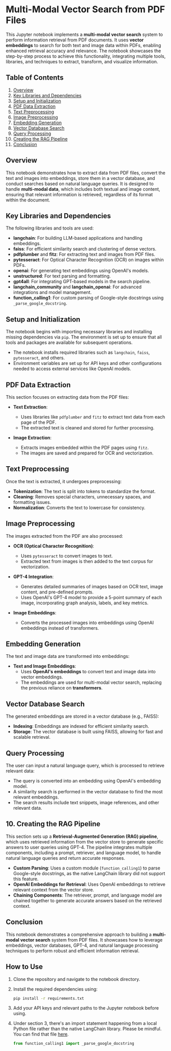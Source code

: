 # Multi-Modal Vector Search from PDF Files

This Jupyter notebook implements a **multi-modal vector search** system to perform information retrieval from PDF documents. It uses **vector embeddings** to search for both text and image data within PDFs, enabling enhanced retrieval accuracy and relevance. The notebook showcases the step-by-step process to achieve this functionality, integrating multiple tools, libraries, and techniques to extract, transform, and visualize information.

## Table of Contents

1. [Overview](#overview)
2. [Key Libraries and Dependencies](#key-libraries-and-dependencies)
3. [Setup and Initialization](#setup-and-initialization)
4. [PDF Data Extraction](#pdf-data-extraction)
5. [Text Preprocessing](#text-preprocessing)
6. [Image Preprocessing](#image-preprocessing)
7. [Embedding Generation](#embedding-generation)
8. [Vector Database Search](#vector-database-search)
9. [Query Processing](#query-processing)
10. [Creating the RAG Pipeline](#creating-the-rag-pipeline)
11. [Conclusion](#conclusion)

## Overview

This notebook demonstrates how to extract data from PDF files, convert the text and images into embeddings, store them in a vector database, and conduct searches based on natural language queries. It is designed to handle **multi-modal data**, which includes both textual and image content, ensuring that relevant information is retrieved, regardless of its format within the document.

## Key Libraries and Dependencies

The following libraries and tools are used:

- **langchain**: For building LLM-based applications and handling embeddings.
- **faiss**: For efficient similarity search and clustering of dense vectors.
- **pdfplumber** and **fitz**: For extracting text and images from PDF files.
- **pytesseract**: For Optical Character Recognition (OCR) on images within PDFs.
- **openai**: For generating text embeddings using OpenAI's models.
- **unstructured**: For text parsing and formatting.
- **gpt4all**: For integrating GPT-based models in the search pipeline.
- **langchain_community** and **langchain_openai**: For advanced integrations and model management.
- **function_calling1**: For custom parsing of Google-style docstrings using `_parse_google_docstring`.

## Setup and Initialization

The notebook begins with importing necessary libraries and installing missing dependencies via `pip`. The environment is set up to ensure that all tools and packages are available for subsequent operations.

- The notebook installs required libraries such as `langchain`, `faiss`, `pytesseract`, and others.
- Environment variables are set up for API keys and other configurations needed to access external services like OpenAI models.

## PDF Data Extraction

This section focuses on extracting data from the PDF files:

- **Text Extraction**: 
  - Uses libraries like `pdfplumber` and `fitz` to extract text data from each page of the PDF.
  - The extracted text is cleaned and stored for further processing.
  
- **Image Extraction**: 
  - Extracts images embedded within the PDF pages using `fitz`.
  - The images are saved and prepared for OCR and vectorization.

## Text Preprocessing

Once the text is extracted, it undergoes preprocessing:

- **Tokenization**: The text is split into tokens to standardize the format.
- **Cleaning**: Removes special characters, unnecessary spaces, and formatting issues.
- **Normalization**: Converts the text to lowercase for consistency.

## Image Preprocessing

The images extracted from the PDF are also processed:

- **OCR (Optical Character Recognition)**: 
  - Uses `pytesseract` to convert images to text.
  - Extracted text from images is then added to the text corpus for vectorization.

- **GPT-4 Integration**: 
  - Generates detailed summaries of images based on OCR text, image content, and pre-defined prompts.
  - Uses OpenAI's GPT-4 model to provide a 5-point summary of each image, incorporating graph analysis, labels, and key metrics.

- **Image Embeddings**: 
  - Converts the processed images into embeddings using OpenAI embeddings instead of transformers.

## Embedding Generation

The text and image data are transformed into embeddings:

- **Text and Image Embeddings**: 
  - Uses **OpenAI's embeddings** to convert text and image data into vector embeddings. 
  - The embeddings are used for multi-modal vector search, replacing the previous reliance on **transformers**.

## Vector Database Search

The generated embeddings are stored in a vector database (e.g., FAISS):

- **Indexing**: Embeddings are indexed for efficient similarity search.
- **Storage**: The vector database is built using FAISS, allowing for fast and scalable retrieval.

## Query Processing

The user can input a natural language query, which is processed to retrieve relevant data:

- The query is converted into an embedding using OpenAI's embedding model.
- A similarity search is performed in the vector database to find the most relevant embeddings.
- The search results include text snippets, image references, and other relevant data.

## 10. Creating the RAG Pipeline

This section sets up a **Retrieval-Augmented Generation (RAG) pipeline**, which uses retrieved information from the vector store to generate specific answers to user queries using GPT-4. The pipeline integrates multiple components, including a prompt, retriever, and language model, to handle natural language queries and return accurate responses.

- **Custom Parsing**: Uses a custom module (`function_calling1`) to parse Google-style docstrings, as the native LangChain library did not support this feature.
- **OpenAI Embeddings for Retrieval**: Uses OpenAI embeddings to retrieve relevant context from the vector store.
- **Chaining Components**: The retriever, prompt, and language model are chained together to generate accurate answers based on the retrieved context.

## Conclusion

This notebook demonstrates a comprehensive approach to building a **multi-modal vector search** system from PDF files. It showcases how to leverage embeddings, vector databases, GPT-4, and natural language processing techniques to perform robust and efficient information retrieval.

## How to Use

1. Clone the repository and navigate to the notebook directory.
2. Install the required dependencies using:
   ```bash
   pip install -r requirements.txt
3. Add your API keys and relevant paths to the Jupyter notebook before using.
4. Under section 3, there's an import statement happening from a local Python file rather than the native LangChain library. Please be mindful. You can find that file [here](function_calling1.py).

   ```python
   from function_calling1 import _parse_google_docstring
